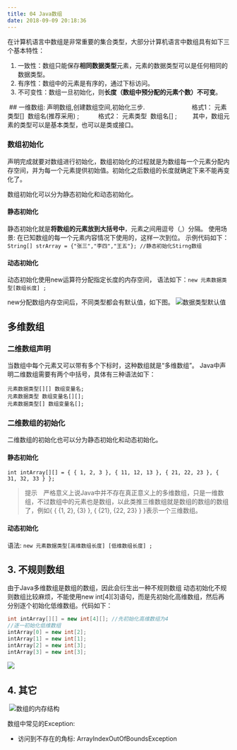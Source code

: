 ```yaml
---
title: 04 Java数组
date: 2018-09-09 20:18:36
---
```

在计算机语言中数组是非常重要的集合类型，大部分计算机语言中数组具有如下三个基本特性：
1. 一致性：数组只能保存**相同数据类型**元素，元素的数据类型可以是任何相同的数据类型。
2. 有序性：数组中的元素是有序的，通过下标访问。
3. 不可变性：数组一旦初始化，则**长度（数组中预分配的元素个数）不可变**。

 ## 一维数组: 声明数组,创建数组空间,初始化三步. 
                        
格式1： 元素类型[]  数组名(推荐采用) ;          
格式2： 元素类型  数组名[] ;         
 其中，数组元素的类型可以是基本类型，也可以是类或接口。   

### 数组初始化
声明完成就要对数组进行初始化，数组初始化的过程就是为数组每一个元素分配内存空间，并为每一个元素提供初始值。初始化之后数组的长度就确定下来不能再变化了。 

数组初始化可以分为静态初始化和动态初始化。

#### 静态初始化
静态初始化就是**将数组的元素放到大括号中**，元素之间用逗号（,）分隔。
使用场景: 在已知数组的每一个元素内容情况下使用的，这样一次到位。
示例代码如下：`String[] strArray = {"张三","李四","王五"}; //静态初始化Stirng数组`

#### 动态初始化
动态初始化使用new运算符分配指定长度的内存空间，
语法如下：`new 元素数据类型[数组长度] ;`

new分配数组内存空间后，不同类型都会有默认值，如下图。
![数据类型默认值](https://upload-images.jianshu.io/upload_images/1662509-4087e8f4537c5156.png?imageMogr2/auto-orient/strip%7CimageView2/2/w/1240)


## 多维数组           
### 二维数组声明
当数组中每个元素又可以带有多个下标时，这种数组就是“多维数组”。
Java中声明二维数组需要有两个中括号，具体有三种语法如下：
```
元素数据类型[][] 数组变量名;
元素数据类型 数组变量名[][];
元素数据类型[] 数组变量名[];
```

### 二维数组的初始化
二维数组的初始化也可以分为静态初始化和动态初始化。
#### 静态初始化
`int intArray[][] = { { 1, 2, 3 }, { 11, 12, 13 }, { 21, 22, 23 }, { 31, 32, 33 } };`

> 提示　严格意义上说Java中并不存在真正意义上的多维数组，只是一维数组，不过数组中的元素也是数组，以此类推三维数组就是数组的数组的数组了，例如{ { {1, 2}, {3} }, { {21}, {22, 23} } }表示一个三维数组。

#### 动态初始化
语法: `new 元素数据类型[高维数组长度] [低维数组长度] ;`

## 3. 不规则数组
由于Java多维数组是数组的数组，因此会衍生出一种不规则数组
动态初始化不规则数组比较麻烦，不能使用new int[4][3]语句，而是先初始化高维数组，然后再分别逐个初始化低维数组。代码如下：
```java
int intArray[][] = new int[4][]; //先初始化高维数组为4
//逐一初始化低维数组
intArray[0] = new int[2];
intArray[1] = new int[1];
intArray[2] = new int[3];
intArray[3] = new int[3];
```
![](https://upload-images.jianshu.io/upload_images/1662509-e1054034bc816264.png?imageMogr2/auto-orient/strip%7CimageView2/2/w/1240)
  
## 4. 其它
 ![数组的内存结构](http://upload-images.jianshu.io/upload_images/1662509-961f0a169874ae4c.png?imageMogr2/auto-orient/strip%7CimageView2/2/w/1240)

数组中常见的Exception:
* 访问到不存在的角标: ArrayIndexOutOfBoundsException　　